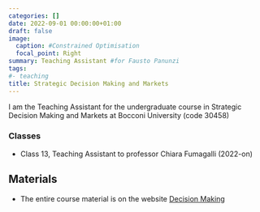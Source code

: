 ```yaml
---
categories: []
date: 2022-09-01 00:00:00+01:00
draft: false
image:
  caption: #Constrained Optimisation
  focal_point: Right
summary: Teaching Assistant #for Fausto Panunzi
tags:
#- teaching
title: Strategic Decision Making and Markets 
---
```

I am the Teaching Assistant for the undergraduate course in Strategic Decision Making and Markets at Bocconi University (code 30458)

### Classes

* Class 13, Teaching Assistant to professor Chiara Fumagalli (2022-on)

## Materials

* The entire course material is on the website [Decision Making](https://didattica.unibocconi.eu/ts/tsn_anteprima.php?cod_ins=30458&anno=2019&IdPag=6162)

